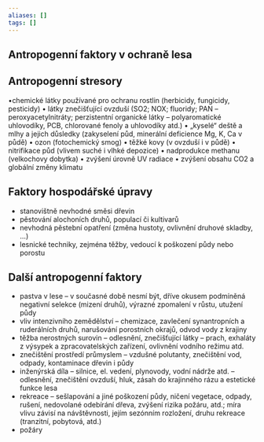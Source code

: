 ```yaml
---
aliases: []
tags: []
---
```

## Antropogenní faktory v ochraně lesa
## Antropogenní stresory
•chemické látky používané pro ochranu rostlin (herbicidy, fungicidy, pesticidy)
• látky znečišťující ovzduší (SO2; NOX; fluoridy; PAN – peroxyacetylnitráty; perzistentní organické látky – polyaromatické uhlovodíky, PCB, chlorované fenoly a uhlovodíky atd.)
• „kyselé“ deště a mlhy a jejich důsledky (zakyselení půd, minerální deficience Mg, K, Ca v půdě)
• ozon (fotochemický smog)
• těžké kovy (v ovzduší i v půdě)
• nitrifikace půd (vlivem suché i vlhké depozice)
• nadprodukce methanu (velkochovy dobytka)
• zvýšení úrovně UV radiace
• zvýšení obsahu CO2 a globální změny klimatu

## Faktory hospodářské úpravy
- stanovištně nevhodné směsi dřevin
- pěstování alochoních druhů, populací či kultivarů
- nevhodná pěstební opatření (změna hustoty, ovlivnění druhové skladby, ...)
- lesnické techniky, zejména těžby, vedoucí k poškození půdy nebo porostu

## Další antropogenní faktory
- pastva v lese – v současné době nesmí být, dříve okusem podmíněná negativní selekce (mizení druhů), výrazné zpomalení v růstu, utužení půdy
- vliv intenzivního zemědělství – chemizace, zavlečení synantropních a ruderálních druhů, narušování porostních okrajů, odvod vody z krajiny
- těžba nerostných surovin – odlesnění, znečišťující látky – prach, exhaláty z výsypek a zpracovatelských zařízení, ovlivnění vodního režimu atd.
- znečištění prostředí průmyslem – vzdušné polutanty, znečištění vod, odpady, kontaminace dřevin i půdy
- inženýrská díla – silnice, el. vedení, plynovody, vodní nádrže atd. – odlesnění, znečištění ovzduší, hluk, zásah do krajinného rázu a estetické funkce lesa
- rekreace – sešlapování a jiné poškození půdy, ničení vegetace, odpady, rušení, nedovolané odebírání dřeva, zvýšení rizika požáru, atd.; míra vlivu závisí na návštěvnosti, jejím sezónním rozložení, druhu rekreace (tranzitní, pobytová, atd.)
- požáry
